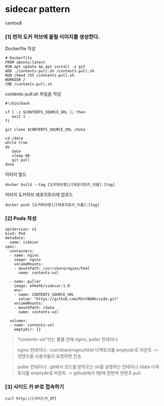 # sidecar pattern

centos8

### [1] 먼저 도커 허브에 올릴 이미지를 생성한다.

Dockerfile 작성
```
# Dockerfile
FROM ubuntu:latest
RUN apt update && apt install -y git
ADD ./contents-pull.sh /contents-pull.sh
RUN chmod 755 /contents-pull.sh
WORKDIR /
CMD /contents-pull.sh
```

contents-pull.sh 파일을 작성
```
#!/bin/bash

if [ -z $CONTENTS_SOURCE_URL ]; then
   exit 1
fi

git clone $CONTENTS_SOURCE_URL /data

cd /data
while true
do
   date
   sleep 60
   git pull
done
```

이미지 빌드
```
docker build --tag [도커허브명]/[레포지토리_이름]:[tag]
```

이미지 도커허브 레포지토리에 업로드
```
docker push [도커허브명]/[레포지토리_이름]:[tag]
```

### [2] Pods 작성
```
apiVersion: v1
kind: Pod
metadata:
  name: sidecar
spec:
  containers:      
  - name: nginx
    image: nginx
    volumeMounts:
    - mountPath: /usr/share/nginx/html
      name: contents-vol
      
  - name: puller
    image: ehkehk/sidecar:1.0
    env:
    - name: CONTENTS_SOURCE_URL
      value: "https://github.com/MintBANG/side.git"
    volumeMounts:
    - mountPath: /data
      name: contents-vol
      
  volumes:           
  - name: contents-vol
    emptyDir: {}
 ```
 
> "contents-vol"라는 볼륨 안에 nginx, puller 컨테이너

> nginx 컨테이너 : 
> /usr/share/nignx/html 디렉토리를 emptydir로 마운트 -> 컨텐츠를 사용자들이 요청하면 전송

> puller 컨테이너 : 
> git에서 코드를 받아오는 sh를 실행하는 컨테이너
> /data 디렉토리를 emptydir로 마운트 -> github에서 1분에 한번씩 컨텐츠 pull


### [3] 사이드 카 IP로 접속하기
```
curl http://[사이드카_IP]
```



